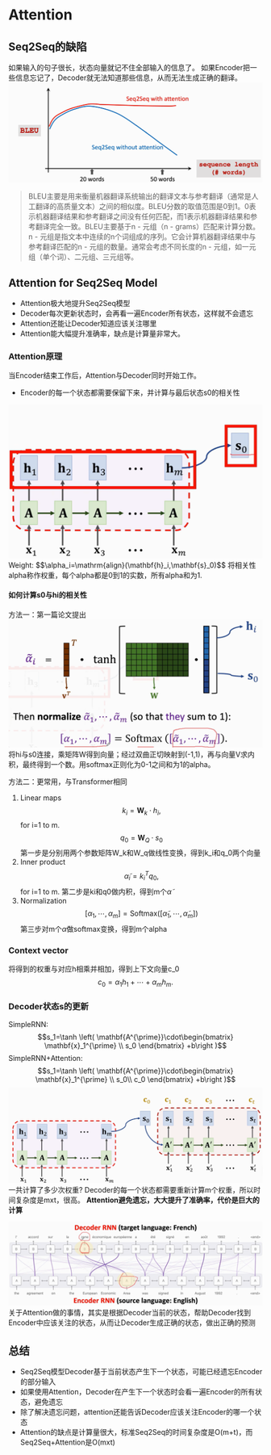 # Attention
## Seq2Seq的缺陷
如果输入的句子很长，状态向量就记不住全部输入的信息了。
如果Encoder把一些信息忘记了，Decoder就无法知道那些信息，从而无法生成正确的翻译。
<img src="Pasted image 20250414152957.png">
>BLEU主要是用来衡量机器翻译系统输出的翻译文本与参考翻译（通常是人工翻译的高质量文本）之间的相似度。BLEU分数的取值范围是0到1。0表示机器翻译结果和参考翻译之间没有任何匹配，而1表示机器翻译结果和参考翻译完全一致。BLEU主要基于n - 元组（n - grams）匹配来计算分数。n - 元组是指文本中连续的n个词组成的序列。它会计算机器翻译结果中与参考翻译匹配的n - 元组的数量。通常会考虑不同长度的n - 元组，如一元组（单个词）、二元组、三元组等。

## Attention for Seq2Seq Model
- Attention极大地提升Seq2Seq模型
- Decoder每次更新状态时，会再看一遍Encoder所有状态，这样就不会遗忘
- Attention还能让Decoder知道应该关注哪里
- Attention能大幅提升准确率，缺点是计算量非常大。
### Attention原理
当Encoder结束工作后，Attention与Decoder同时开始工作。
- Encoder的每一个状态都需要保留下来，并计算与最后状态s0的相关性
<img src="Pasted image 20250414153812.png">
Weight: $$\alpha_i=\mathrm{align}(\mathbf{h}_i,\mathbf{s}_0)$$
将相关性alpha称作权重，每个alpha都是0到1的实数，所有alpha和为1.

#### 如何计算s0与hi的相关性
方法一：第一篇论文提出
<img src="Pasted image 20250414154420.png">
将hi与s0连接，乘矩阵W得到向量；经过双曲正切映射到(-1,1)，再与向量V求内积，最终得到一个数。用softmax正则化为0-1之间和为1的alpha。

方法二：更常用，与Transformer相同
1. Linear maps
$$k_i=\mathbf{W}_k\cdot h_i,$$
 for i=1 to m.
 $$q_0=\mathbf{W}_Q\cdot s_0$$
 第一步是分别用两个参数矩阵W_k和W_q做线性变换，得到k_i和q_0两个向量
 2. Inner product
 $$\tilde{\alpha}_i=k_i^Tq_0,$$
 for i=1 to m.
 第二步是ki和q0做内积，得到m个$\tilde{\alpha}$
 3. Normalization
$$[\alpha_1,\cdots,\alpha_m]=\mathrm{Softmax}([\tilde{\alpha}_1,\cdots,\tilde{\alpha}_m])$$
第三步对m个$\tilde{\alpha}$做softmax变换，得到m个alpha

### Context vector
将得到的权重与对应h相乘并相加，得到上下文向量c_0
$$c_0=\alpha_1h_1+\cdots+\alpha_mh_m.$$
### Decoder状态s的更新
SimpleRNN:
$$s_1=\tanh \left( \mathbf{A^{\prime}}\cdot\begin{bmatrix}
 \mathbf{x}_1^{\prime} \\
 s_0
\end{bmatrix} +b\right )$$
SimpleRNN+Attention:
$$s_1=\tanh \left( \mathbf{A^{\prime}}\cdot\begin{bmatrix}
 \mathbf{x}_1^{\prime} \\
 s_0\\
 c_0
\end{bmatrix} +b\right )$$
<img src="Pasted image 20250414161450.png">
一共计算了多少次权重?
Decoder的每一个状态都需要重新计算m个权重，所以时间复杂度是mxt，很高。
**Attention避免遗忘，大大提升了准确率，代价是巨大的计算**

<img src="Pasted image 20250414162027.png">
关于Attention做的事情，其实是根据Decoder当前的状态，帮助Decoder找到Encoder中应该关注的状态，从而让Decoder生成正确的状态，做出正确的预测

## 总结
- Seq2Seq模型Decoder基于当前状态产生下一个状态，可能已经遗忘Encoder的部分输入
- 如果使用Attention，Decoder在产生下一个状态时会看一遍Encoder的所有状态，避免遗忘
- 除了解决遗忘问题，attention还能告诉Decoder应该关注Encoder的哪一个状态
- Attention的缺点是计算量很大，标准Seq2Seq的时间复杂度是O(m+t)，而Seq2Seq+Attention是O(mxt)